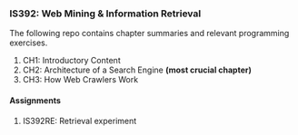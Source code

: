 <h3>IS392: Web Mining & Information Retrieval</h3>
<p>The following repo contains chapter summaries and relevant programming exercises. </p>

<ol>
<li>CH1: Introductory Content</li>
<li>CH2: Architecture of a Search Engine <strong>(most crucial chapter)</strong></li>
<li>CH3: How Web Crawlers Work
</ol>


<h4>Assignments</h4>
<ol>
<li>IS392RE: Retrieval experiment </li>
</ol>
